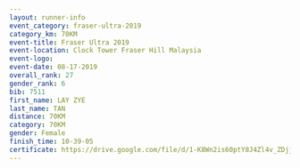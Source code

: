 ```yaml
---
layout: runner-info 
event_category: fraser-ultra-2019 
category_km: 70KM 
event-title: Fraser Ultra 2019 
event-location: Clock Tower Fraser Hill Malaysia 
event-logo: 
event-date: 08-17-2019 
overall_rank: 27
gender_rank: 6
bib: 7511
first_name: LAY ZYE
last_name: TAN
distance: 70KM
category: 70KM
gender: Female
finish_time: 10-39-05
certificate: https://drive.google.com/file/d/1-K8Wn2is60ptY8J4Zl4v_ZDjj8YS6zB0/view?usp=sharing
---
```

